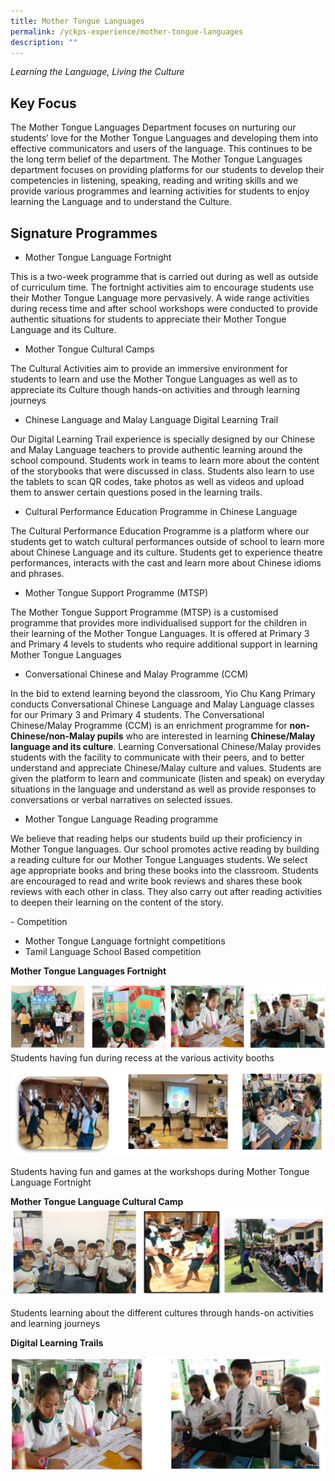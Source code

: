 ```yaml
---
title: Mother Tongue Languages
permalink: /yckps-experience/mother-tongue-languages
description: ""
---
```

_Learning the Language, Living the Culture_  
  

Key Focus
---------

  

The Mother Tongue Languages Department focuses on nurturing our students’ love for the Mother Tongue Languages and developing them into effective communicators and users of the language. This continues to be the long term belief of the department. The Mother Tongue Languages department focuses on providing platforms for our students to develop their competencies in listening, speaking, reading and writing skills and we provide various programmes and learning activities for students to enjoy learning the Language and to understand the Culture.

  

Signature Programmes
--------------------

*   Mother Tongue Language Fortnight

This is a two-week programme that is carried out during as well as outside of curriculum time. The fortnight activities aim to encourage students use their Mother Tongue Language more pervasively. A wide range activities during recess time and after school workshops were conducted to provide authentic situations for students to appreciate their Mother Tongue Language and its Culture. 

  

*   Mother Tongue Cultural Camps

The Cultural Activities aim to provide an immersive environment for students to learn and use the Mother Tongue Languages as well as to appreciate its Culture though hands-on activities and through learning journeys

  

*   Chinese Language and Malay Language Digital Learning Trail

Our Digital Learning Trail experience is specially designed by our Chinese and Malay Language teachers to provide authentic learning around the school compound. Students work in teams to learn more about the content of the storybooks that were discussed in class. Students also learn to use the tablets to scan QR codes, take photos as well as videos and upload them to answer certain questions posed in the learning trails.

  

*   Cultural Performance Education Programme in Chinese Language

The Cultural Performance Education Programme is a platform where our students get to watch cultural performances outside of school to learn more about Chinese Language and its culture. Students get to experience theatre performances, interacts with the cast and learn more about Chinese idioms and phrases.

  

*   Mother Tongue Support Programme (MTSP)

The Mother Tongue Support Programme (MTSP) is a customised programme that provides more individualised support for the children in their learning of the Mother Tongue Languages. It is offered at Primary 3 and Primary 4 levels to students who require additional support in learning Mother Tongue Languages

  

*   Conversational Chinese and Malay Programme (CCM)

In the bid to extend learning beyond the classroom, Yio Chu Kang Primary conducts Conversational Chinese Language and Malay Language classes for our Primary 3 and Primary 4 students. The Conversational Chinese/Malay Programme (CCM) is an enrichment programme for **non-Chinese/non-Malay pupils** who are interested in learning **Chinese/Malay language and its culture**. Learning Conversational Chinese/Malay provides students with the facility to communicate with their peers, and to better understand and appreciate Chinese/Malay culture and values. Students are given the platform to learn and communicate (listen and speak) on everyday situations in the language and understand as well as provide responses to conversations or verbal narratives on selected issues. 

  

*   Mother Tongue Language Reading programme

We believe that reading helps our students build up their proficiency in Mother Tongue languages. Our school promotes active reading by building a reading culture for our Mother Tongue Languages students. We select age appropriate books and bring these books into the classroom. Students are encouraged to read and write book reviews and shares these book reviews with each other in class. They also carry out after reading activities to deepen their learning on the content of the story.

  

\- Competition

*   Mother Tongue Language fortnight competitions
*   Tamil Language School Based competition

  

**Mother Tongue Languages Fortnight**

![mt fortnight](/images/mt%20fortnight.png)
Students having fun during recess at the various activity booths

![activity booths](/images/activity%20booths.png)

Students having fun and games at the workshops during Mother Tongue Language Fortnight

**Mother Tongue Language Cultural Camp**
![mt cultural camp](/images/mt%20cultural%20camp.png)

Students learning about the different cultures through hands-on activities and learning journeys

**Digital Learning Trails**

![digital learning trail](/images/digital%20learning%20trail.png)